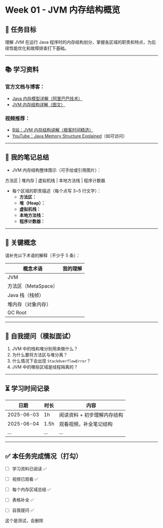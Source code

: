 # Week 01 - JVM 内存结构概览

## 📌 任务目标

理解 JVM 在运行 Java 程序时的内存结构划分，掌握各区域的职责和特点，为后续性能优化和故障排查打下基础。

---

## 📚 学习资料

### 官方文档与博客：

- [Java 内存模型详解（阿里巴巴技术）](https://developer.aliyun.com/article/783606)
- [JVM 内存结构详解（图文）](https://www.cnblogs.com/ityouknow/p/12872845.html)

### 视频推荐：

- [B站：JVM 内存结构讲解（极客时间精选）](https://www.bilibili.com/video/BV1Xv411c7RN/)
- [YouTube：Java Memory Structure Explained](https://www.youtube.com/watch?v=Ej_02ICOIgs)（如可访问）

---

## 🧠 我的笔记总结

- JVM 内存结构整体图示（可手绘或引用图片）：

方法区 | 堆内存 | 虚拟机栈 | 本地方法栈 | 程序计数器


- 每个区域的职责描述（每个点写 3~5 行文字）：
  - **方法区：**
  - **堆（Heap）：**
  - **虚拟机栈：**
  - **本地方法栈：**
  - **程序计数器：**

---

## 📌 关键概念

请补充以下术语的解释（不少于 5 条）：

| 概念术语         | 我的理解                                       |
|------------------|------------------------------------------------|
| JVM              |                                                |
| 方法区（MetaSpace） |                                                |
| Java 栈（栈帧）     |                                                |
| 堆内存（对象内存） |                                                |
| GC Root          |                                                |

---

## 🧪 自我提问（模拟面试）

1. JVM 中的栈和堆分别用来做什么？
2. 为什么要将方法区与堆分离？
3. 什么情况下会出现 `StackOverflowError`？
4. JVM 中的哪些区域是线程隔离的？

---

## ⏳ 学习时间记录

| 日期       | 时长 | 内容                         |
|------------|------|------------------------------|
| 2025-06-03 | 1h   | 阅读资料 + 初步理解内存结构   |
| 2025-06-04 | 1.5h | 观看视频，补全笔记结构       |
| ...        | ...  | ...                          |

---

## ✅ 本任务完成情况（打勾）

- [ ] 学习资料已阅读 ✅
- [ ] 视频已观看 ✅
- [ ] 每个内存区域总结 ✅
- [ ] 表格补全 ✅
- [ ] 自我提问 ✅


这个是测试，会删除